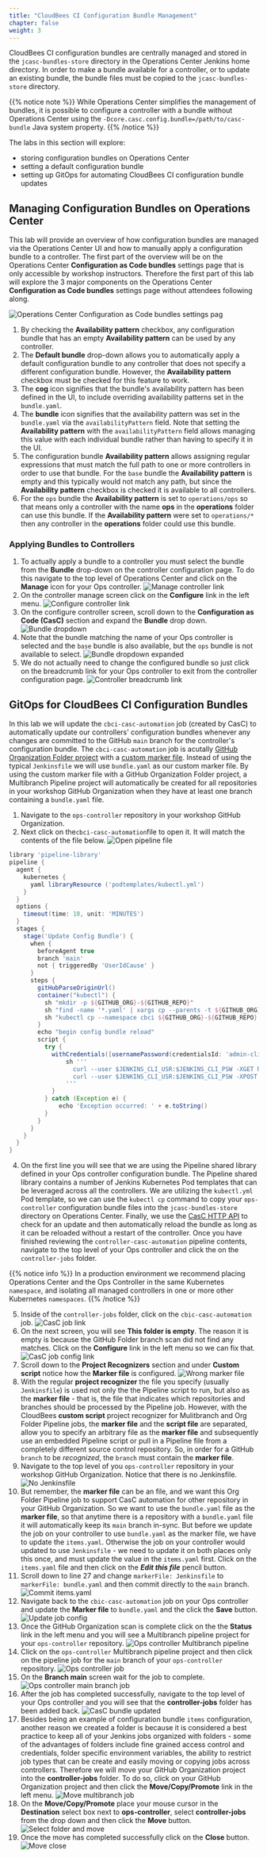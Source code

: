 ```yaml
---
title: "CloudBees CI Configuration Bundle Management"
chapter: false
weight: 3
--- 
```


CloudBees CI configuration bundles are centrally managed and stored in the `jcasc-bundles-store` directory in the Operations Center Jenkins home directory. In order to make a bundle available for a controller, or to update an existing bundle, the bundle files must be copied to the `jcasc-bundles-store` directory.

{{% notice note %}}
While Operations Center simplifies the management of bundles, it is possible to configure a controller with a bundle without Operations Center using the `-Dcore.casc.config.bundle=/path/to/casc-bundle` Java system property.
{{% /notice %}}

The labs in this section will explore:

- storing configuration bundles on Operations Center
- setting a default configuration bundle
- setting up GitOps for automating CloudBees CI configuration bundle updates

## Managing Configuration Bundles on Operations Center

This lab will provide an overview of how configuration bundles are managed via the Operations Center UI and how to manually apply a configuration bundle to a controller. The first part of the overview will be on the Operations Center **Configuration as Code bundles** settings page that is only accessible by workshop instructors. Therefore the first part of this lab will explore the 3 major components on the Operations Center **Configuration as Code bundles** settings page without attendees following along.

![Operations Center Configuration as Code bundles settings pag](ops-center-config-bundle-settings.png?width=70pc)

1. By checking the **Availability pattern** checkbox, any configuration bundle that has an empty **Availability pattern** can be used by any controller.
2. The **Default bundle** drop-down allows you to automatically apply a default configuration bundle to any controller that does not specify a different configuration bundle. However, the **Availability pattern** checkbox must be checked for this feature to work.
3. The **cog** icon signifies that the bundle's availability pattern has been defined in the UI, to include overriding availability patterns set in the `bundle.yaml`.
4. The **bundle** icon signifies that the availability pattern was set in the `bundle.yaml` via the `availabilityPattern` field. Note that setting the **Availability pattern**  with the `availabilityPattern` field allows managing this value with each individual bundle rather than having to specify it in the UI.
5. The configuration bundle **Availability pattern** allows assigning regular expressions that must match the full path to one or more controllers in order to use that bundle. For the `base` bundle the **Availability pattern** is empty and this typically would not match any path, but since the **Availability pattern** checkbox is checked it is available to all controllers.
6. For the `ops` bundle the **Availability pattern** is set to `operations/ops` so that means only a controller with the name **ops** in the **operations** folder can use this bundle. If the **Availability pattern** were set to `operations/*` then any controller in the **operations** folder could use this bundle.

### Applying Bundles to Controllers
1. To actually apply a bundle to a controller you must select the bundle from the **Bundle** drop-down on the controller configuration page. To do this navigate to the top level of Operations Center and click on the **Manage** icon for your Ops controller. ![Manage controller link](manage-controller-link.png?width=60pc)
2. On the controller manage screen click on the **Configure** link in the left menu. ![Configure controller link](configure-controller-link.png?width=50pc)
3. On the configure controller screen, scroll down to the **Configuration as Code (CasC)** section and expand the **Bundle** drop down. ![Bundle dropdown](bundle-dropdown.png?width=50pc)
4. Note that the bundle matching the name of your Ops controller is selected and the `base` bundle is also available, but the `ops` bundle is not available to select. ![Bundle dropdown expanded](bundle-dropdown-expanded.png?width=50pc)
5. We do not actually need to change the configured bundle so just click on the breadcrumb link for your Ops controller to exit from the controller configuration page. ![Controller breadcrumb link](controller-breadcrumb-link.png?width=50pc)

## GitOps for CloudBees CI Configuration Bundles

In this lab we will update the `cbci-casc-automation` job (created by CasC) to automatically update our controllers' configuration bundles whenever any changes are committed to the GitHub `main` branch for the controller's configuration bundle. The `cbci-casc-automation` job is acutally [GitHub Organization Folder project](https://www.jenkins.io/doc/book/pipeline/multibranch/#organization-folders) with a [custom marker file](https://docs.cloudbees.com/docs/admin-resources/latest/pipelines/pipeline-as-code#custom-pac-scripts). Instead of using the typical `Jenkinsfile` we will use `bundle.yaml` as our custom marker file. By using the custom marker file with a GitHub Organization Folder project, a Multibranch Pipeline project will automatically be created for all repositories in your workshop GitHub Organization when they have at least one branch containing a `bundle.yaml` file.
 
1. Navigate to the `ops-controller` repository in your workshop GitHub Organization.
2. Next click on the`cbci-casc-automation`file to open it. It will match the contents of the file below. ![Open pipeline file](open-pipeline-file.png?width=50pc)
```groovy
library 'pipeline-library'
pipeline {
  agent {
    kubernetes {
      yaml libraryResource ('podtemplates/kubectl.yml')
    }
  }
  options {
    timeout(time: 10, unit: 'MINUTES')
  }
  stages {
    stage('Update Config Bundle') {
      when {
        beforeAgent true
        branch 'main'
        not { triggeredBy 'UserIdCause' }
      }
      steps {
        gitHubParseOriginUrl()
        container("kubectl") {
          sh "mkdir -p ${GITHUB_ORG}-${GITHUB_REPO}"
          sh "find -name '*.yaml' | xargs cp --parents -t ${GITHUB_ORG}-${GITHUB_REPO}"
          sh "kubectl cp --namespace cbci ${GITHUB_ORG}-${GITHUB_REPO} cjoc-0:/var/jenkins_home/jcasc-bundles-store/ -c jenkins"
        }
        echo "begin config bundle reload"
        script {
          try {
            withCredentials([usernamePassword(credentialsId: 'admin-cli-token', usernameVariable: 'JENKINS_CLI_USR', passwordVariable: 'JENKINS_CLI_PSW')]) {
                sh '''
                  curl --user $JENKINS_CLI_USR:$JENKINS_CLI_PSW -XGET http://${GITHUB_ORG}-${GITHUB_REPO}/${GITHUB_ORG}-${GITHUB_REPO}/casc-bundle-mgnt/check-bundle-update 
                  curl --user $JENKINS_CLI_USR:$JENKINS_CLI_PSW -XPOST http://${GITHUB_ORG}-${GITHUB_REPO}/${GITHUB_ORG}-${GITHUB_REPO}/reload-bundle/
                '''
            }
          } catch (Exception e) {
              echo 'Exception occurred: ' + e.toString()
          }
        }
      }
    }
  }
}
```
4. On the first line you will see that we are using the Pipeline shared library defined in your Ops controller configuration bundle. The Pipeline shared library contains a number of Jenkins Kubernetes Pod templates that can be leveraged across all the controllers. We are utilizing the `kubectl.yml` Pod template, so we can use the `kubectl cp` command to copy your `ops-controller` configuration bundle files into the `jcasc-bundles-store` directory on Operations Center. Finally, we use the [CasC HTTP API](https://docs.cloudbees.com/docs/cloudbees-ci-api/latest/bundle-management-api) to check for an update and then automatically reload the bundle as long as it can be reloaded without a restart of the controller. Once you have finished reviewing the `controller-casc-automation` pipeline contents, navigate to the top level of your Ops controller and click the on the `controller-jobs` folder.

{{% notice info %}}
In a production environment we recommend placing Operations Center and the Ops Controller in the same Kubernetes `namespace`, and isolating all managed controllers in one or more other Kubernetes `namespaces`.
{{% /notice %}}

5. Inside of the `controller-jobs` folder, click on the `cbic-casc-automation` job. ![CasC job link](casc-job-link.png?width=50pc)
6. On the next screen, you will see **This folder is empty**. The reason it is empty is because the GitHub Folder branch scan did not find any matches. Click on the **Configure** link in the left menu so we can fix that.  ![CasC job config link](casc-job-config-link.png?width=50pc)
7. Scroll down to the **Project Recognizers** section and under **Custom script** notice how the **Marker file** is configured. ![Wrong marker file](wrong-marker-file.png?width=50pc)
8. With the regular **project recognizer** the file you specify (usually `Jenkinsfile`) is used not only the the Pipeline script to run, but also as the **marker file** - that is, the file that indicates which repositories and branches should be processed by the Pipeline job. However,  with the CloudBees **custom script** project recognizer for Mulitbranch and Org Folder Pipeline jobs, the **marker file** and the **script file** are separated, allow you to specify an arbitrary file as the **marker file** and subsequently use an embedded Pipeline script or pull in a Pipeline file from a completely different source control repository. So, in order for a GitHub `branch` to be *recognized*, the `branch` must contain the **marker file**.
9. Navigate to the top level of you `ops-controller` repository in your workshop GitHub Organization. Notice that there is no Jenkinsfile. ![No Jenkinsfile](no-jenkinsfile.png?width=50pc)
10. But remember, the **marker file** can be an file, and we want this Org Folder Pipeline job to support CasC automation for other repository in your GitHub Organization. So we want to use the `bundle.yaml` file as the **marker file**, so that anytime there is a repository with a `bundle.yaml` file it will automatically keep its `main` branch in-sync. But before we update the job on your controller to use `bundle.yaml` as the marker file, we have to update the `items.yaml`. Otherwise the job on your controller would updated to use `Jenkinsfile` - we need to update it on both places only this once, and must update the value in the `items.yaml` first. Click on the `items.yaml` file and then click on the ***Edit this file*** pencil button.
11. Scroll down to line 27 and change `markerFile: Jenkinsfile` to `markerFile: bundle.yaml` and then commit directly to the `main` branch. ![Commit items.yaml](commit-items.png?width=50pc)
12. Navigate back to the `cbic-casc-automation` job on your Ops controller and update the **Marker file** to `bundle.yaml` and the click the **Save** button. ![Update job config](update-job-config.png?width=50pc)
14. Once the GitHub Organization scan is complete click on the the **Status** link in the left menu and you will see a Multibranch pipeline project for your `ops-controller` repository. ![Ops controller Multibranch pipeline](ops-controller-multibranch-job.png?width=50pc)
15. Click on the `ops-controller` Multibranch pipeline project and then click on the pipeline job for the `main` branch of your `ops-controller` repository. ![Ops controller job](ops-controller-job.png?width=50pc)
16. On the **Branch main** screen wait for the job to complete. ![Ops controller main branch job](ops-controller-main-branch-job.png?width=50pc)
17. After the job has completed successfully, navigate to the top level of your Ops controller and you will see that the **controller-jobs** folder has been added back. ![CasC bundle updated](casc-bundle-updated.png?width=50pc)
18. Besides being an example of configuration bundle `items` configuration, another reason we created a folder is because it is considered a best practice to keep all of your Jenkins jobs organized with folders - some of the advantages of folders include fine grained access control and credentials, folder specific environment variables, the ability to restrict job types that can be create and easily moving or copying jobs across controllers. Therefore we will move your GitHub Organization project into the **controller-jobs** folder. To do so, click on your GitHub Organization project and then click the **Move/Copy/Promote** link in the left menu. ![Move multibranch job](move-github-org-job.png?width=50pc)
19. On the **Move/Copy/Promote** place your mouse cursor in the **Destination** select box next to **ops-controller**, select **controller-jobs** from the drop down and then click the **Move** button. ![Select folder and move](select-folder-move.png?width=50pc)
20. Once the move has completed successfully click on the **Close** button. ![Move close](move-close.png?width=50pc)

